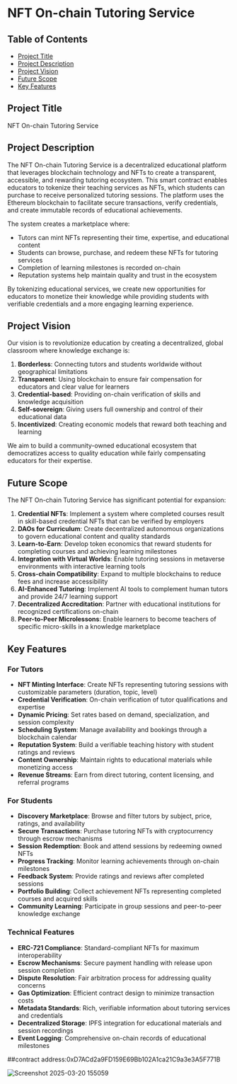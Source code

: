 # NFT On-chain Tutoring Service

## Table of Contents
- [Project Title](#project-title)
- [Project Description](#project-description)
- [Project Vision](#project-vision)
- [Future Scope](#future-scope)
- [Key Features](#key-features)

## Project Title
NFT On-chain Tutoring Service

## Project Description
The NFT On-chain Tutoring Service is a decentralized educational platform that leverages blockchain technology and NFTs to create a transparent, accessible, and rewarding tutoring ecosystem. This smart contract enables educators to tokenize their teaching services as NFTs, which students can purchase to receive personalized tutoring sessions. The platform uses the Ethereum blockchain to facilitate secure transactions, verify credentials, and create immutable records of educational achievements.

The system creates a marketplace where:
- Tutors can mint NFTs representing their time, expertise, and educational content
- Students can browse, purchase, and redeem these NFTs for tutoring services
- Completion of learning milestones is recorded on-chain
- Reputation systems help maintain quality and trust in the ecosystem

By tokenizing educational services, we create new opportunities for educators to monetize their knowledge while providing students with verifiable credentials and a more engaging learning experience.

## Project Vision
Our vision is to revolutionize education by creating a decentralized, global classroom where knowledge exchange is:

1. **Borderless**: Connecting tutors and students worldwide without geographical limitations
2. **Transparent**: Using blockchain to ensure fair compensation for educators and clear value for learners
3. **Credential-based**: Providing on-chain verification of skills and knowledge acquisition
4. **Self-sovereign**: Giving users full ownership and control of their educational data
5. **Incentivized**: Creating economic models that reward both teaching and learning

We aim to build a community-owned educational ecosystem that democratizes access to quality education while fairly compensating educators for their expertise.

## Future Scope
The NFT On-chain Tutoring Service has significant potential for expansion:

1. **Credential NFTs**: Implement a system where completed courses result in skill-based credential NFTs that can be verified by employers
2. **DAOs for Curriculum**: Create decentralized autonomous organizations to govern educational content and quality standards
3. **Learn-to-Earn**: Develop token economics that reward students for completing courses and achieving learning milestones
4. **Integration with Virtual Worlds**: Enable tutoring sessions in metaverse environments with interactive learning tools
5. **Cross-chain Compatibility**: Expand to multiple blockchains to reduce fees and increase accessibility
6. **AI-Enhanced Tutoring**: Implement AI tools to complement human tutors and provide 24/7 learning support
7. **Decentralized Accreditation**: Partner with educational institutions for recognized certifications on-chain
8. **Peer-to-Peer Microlessons**: Enable learners to become teachers of specific micro-skills in a knowledge marketplace

## Key Features

### For Tutors
- **NFT Minting Interface**: Create NFTs representing tutoring sessions with customizable parameters (duration, topic, level)
- **Credential Verification**: On-chain verification of tutor qualifications and expertise
- **Dynamic Pricing**: Set rates based on demand, specialization, and session complexity
- **Scheduling System**: Manage availability and bookings through a blockchain calendar
- **Reputation System**: Build a verifiable teaching history with student ratings and reviews
- **Content Ownership**: Maintain rights to educational materials while monetizing access
- **Revenue Streams**: Earn from direct tutoring, content licensing, and referral programs

### For Students
- **Discovery Marketplace**: Browse and filter tutors by subject, price, ratings, and availability
- **Secure Transactions**: Purchase tutoring NFTs with cryptocurrency through escrow mechanisms
- **Session Redemption**: Book and attend sessions by redeeming owned NFTs
- **Progress Tracking**: Monitor learning achievements through on-chain milestones
- **Feedback System**: Provide ratings and reviews after completed sessions
- **Portfolio Building**: Collect achievement NFTs representing completed courses and acquired skills
- **Community Learning**: Participate in group sessions and peer-to-peer knowledge exchange

### Technical Features
- **ERC-721 Compliance**: Standard-compliant NFTs for maximum interoperability
- **Escrow Mechanisms**: Secure payment handling with release upon session completion
- **Dispute Resolution**: Fair arbitration process for addressing quality concerns
- **Gas Optimization**: Efficient contract design to minimize transaction costs
- **Metadata Standards**: Rich, verifiable information about tutoring services and credentials
- **Decentralized Storage**: IPFS integration for educational materials and session recordings
- **Event Logging**: Comprehensive on-chain records of educational milestones

##contract address:0xD7ACd2a9FD159E69Bb102A1ca21C9a3e3A5F771B



![Screenshot 2025-03-20 155059](https://github.com/user-attachments/assets/94897b44-07f3-481f-a436-b8b74d84b89c)

